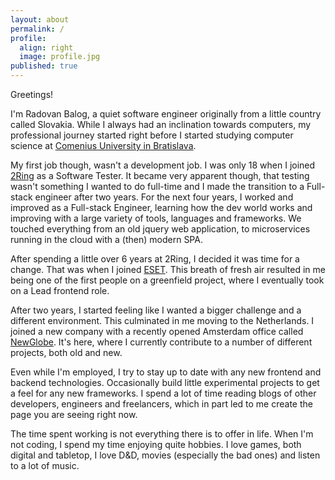 ```yaml
---
layout: about
permalink: /
profile:
  align: right
  image: profile.jpg
published: true
---
```


Greetings!

I'm Radovan Balog, a quiet software engineer originally from a little country called Slovakia. While I always had an inclination towards computers, my professional journey started right before I started studying computer science at [Comenius University in Bratislava](https://fmph.uniba.sk/en/).

My first job though, wasn't a development job. I was only 18 when I joined [2Ring](https://www.2ring.com/) as a Software Tester. It became very apparent though, that testing wasn't something I wanted to do full-time and I made the transition to a Full-stack engineer after two years. For the next four years, I worked and improved as a Full-stack Engineer, learning how the dev world works and improving with a large variety of tools, languages and frameworks. We touched everything from an old jquery web application, to microservices running in the cloud with a (then) modern SPA.

After spending a little over 6 years at 2Ring, I decided it was time for a change. That was when I joined [ESET](https://www.eset.com/int/). This breath of fresh air resulted in me being one of the first people on a greenfield project, where I eventually took on a Lead frontend role.

After two years, I started feeling like I wanted a bigger challenge and a different environment. This culminated in me moving to the Netherlands. I joined a new company with a recently opened Amsterdam office called [NewGlobe](https://newglobe.education/home-page/). It's here, where I currently contribute to a number of different projects, both old and new.

Even while I'm employed, I try to stay up to date with any new frontend and backend technologies. Occasionally build little experimental projects to get a feel for any new frameworks. I spend a lot of time reading blogs of other developers, engineers and freelancers, which in part led to me create the page you are seeing right now.

The time spent working is not everything there is to offer in life. When I'm not coding, I spend my time enjoying quite hobbies. I love games, both digital and tabletop, I love D&D, movies (especially the bad ones) and listen to a lot of music.
